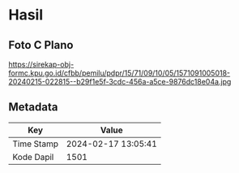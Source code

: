 # Hasil

## Foto C Plano

https://sirekap-obj-formc.kpu.go.id/cfbb/pemilu/pdpr/15/71/09/10/05/1571091005018-20240215-022815--b29f1e5f-3cdc-456a-a5ce-9876dc18e04a.jpg


## Metadata

| Key        | Value               |
| ---------- | ------------------- |
| Time Stamp | 2024-02-17 13:05:41 |
| Kode Dapil | 1501                |



